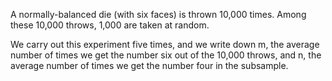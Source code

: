 A normally-balanced die (with six faces) is thrown 10,000 times. Among these 10,000 throws, 1,000 are taken at random.

We carry out this experiment five times, and we write down m, the average number of times we get the number six out of the 10,000 throws, and n, the average number of times we get the number four in the subsample.